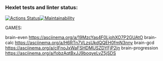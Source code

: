 ### Hexlet tests and linter status:
[![Actions Status](https://github.com/slamix/js-starter-project-44/actions/workflows/hexlet-check.yml/badge.svg)](https://github.com/slamix/js-starter-project-44/actions)[![Maintainability](https://api.codeclimate.com/v1/badges/fd6badbb4b3190cd9f6a/maintainability)](https://codeclimate.com/github/slamix/js-starter-project-44/maintainability)

GAMES:

brain-even   https://asciinema.org/a/19MzcYas4F0LjohXO7P2GUAtO
brain-calc   https://asciinema.org/a/H6RTn7VLzsUkdQQEH0fmN3nny
brain-gcd    https://asciinema.org/a/cIFnoJxWaFSHDMUSZDYFjP2jn
brain-progression    https://asciinema.org/a/fobzAqtBxJJ9boqyeLvZ5jSDS